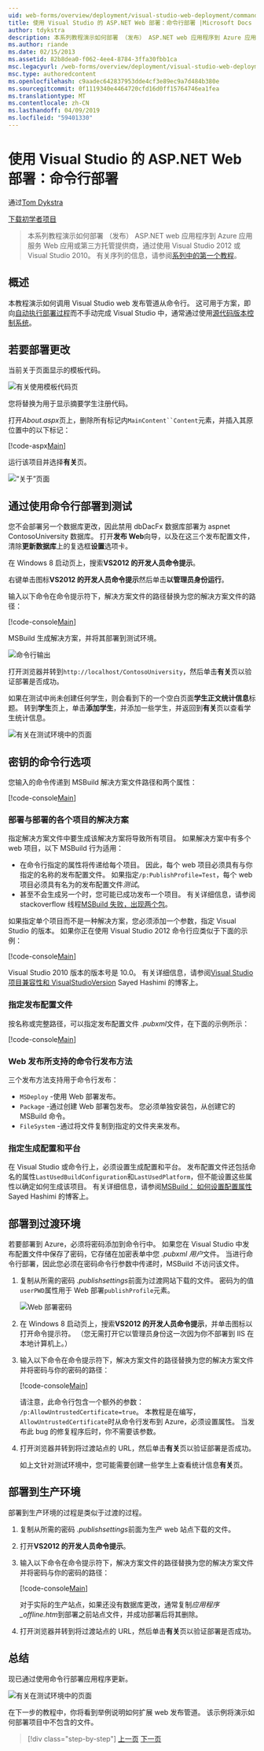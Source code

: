 ```yaml
---
uid: web-forms/overview/deployment/visual-studio-web-deployment/command-line-deployment
title: 使用 Visual Studio 的 ASP.NET Web 部署：命令行部署 |Microsoft Docs
author: tdykstra
description: 本系列教程演示如何部署 （发布） ASP.NET web 应用程序到 Azure 应用服务 Web 应用或第三方托管提供商，通过使用...
ms.author: riande
ms.date: 02/15/2013
ms.assetid: 82b8dea0-f062-4ee4-8784-3ffa30fbb1ca
msc.legacyurl: /web-forms/overview/deployment/visual-studio-web-deployment/command-line-deployment
msc.type: authoredcontent
ms.openlocfilehash: c9aadec642837953dde4cf3e89ec9a7d484b380e
ms.sourcegitcommit: 0f1119340e4464720cfd16d0ff15764746ea1fea
ms.translationtype: MT
ms.contentlocale: zh-CN
ms.lasthandoff: 04/09/2019
ms.locfileid: "59401330"
---
```

# <a name="aspnet-web-deployment-using-visual-studio-command-line-deployment"></a>使用 Visual Studio 的 ASP.NET Web 部署：命令行部署

通过[Tom Dykstra](https://github.com/tdykstra)

[下载初学者项目](http://go.microsoft.com/fwlink/p/?LinkId=282627)

> 本系列教程演示如何部署 （发布） ASP.NET web 应用程序到 Azure 应用服务 Web 应用或第三方托管提供商，通过使用 Visual Studio 2012 或 Visual Studio 2010。 有关序列的信息，请参阅[系列中的第一个教程](introduction.md)。


## <a name="overview"></a>概述

本教程演示如何调用 Visual Studio web 发布管道从命令行。 这可用于方案，即向[自动执行部署过程](../../../../aspnet/overview/developing-apps-with-windows-azure/building-real-world-cloud-apps-with-windows-azure/continuous-integration-and-continuous-delivery.md)而不手动完成 Visual Studio 中，通常通过使用[源代码版本控制系统](../../../../aspnet/overview/developing-apps-with-windows-azure/building-real-world-cloud-apps-with-windows-azure/source-control.md)。

## <a name="make-a-change-to-deploy"></a>若要部署更改

当前关于页面显示的模板代码。

![有关使用模板代码页](command-line-deployment/_static/image1.png)

您将替换为用于显示摘要学生注册代码。

打开*About.aspx*页上，删除所有标记内`MainContent``Content`元素，并插入其原位置中的以下标记：

[!code-aspx[Main](command-line-deployment/samples/sample1.aspx)]

运行该项目并选择**有关**页。

![“关于”页面](command-line-deployment/_static/image2.png)

## <a name="deploy-to-test-by-using-the-command-line"></a>通过使用命令行部署到测试

您不会部署另一个数据库更改，因此禁用 dbDacFx 数据库部署为 aspnet ContosoUniversity 数据库。 打开**发布 Web**向导，以及在这三个发布配置文件，清除**更新数据库**上的复选框**设置**选项卡。

在 Windows 8 启动页上，搜索**VS2012 的开发人员命令提示**。

右键单击图标**VS2012 的开发人员命令提示**然后单击**以管理员身份运行**。

输入以下命令在命令提示符下，解决方案文件的路径替换为您的解决方案文件的路径：

[!code-console[Main](command-line-deployment/samples/sample2.cmd)]

MSBuild 生成解决方案，并将其部署到测试环境。

![命令行输出](command-line-deployment/_static/image3.png)

打开浏览器并转到`http://localhost/ContosoUniversity`，然后单击**有关**页以验证部署是否成功。

如果在测试中尚未创建任何学生，则会看到下的一个空白页面**学生正文统计信息**标题。 转到**学生**页上，单击**添加学生**，并添加一些学生，并返回到**有关**页以查看学生统计信息。

![有关在测试环境中的页面](command-line-deployment/_static/image4.png)

## <a name="key-command-line-options"></a>密钥的命令行选项

您输入的命令传递到 MSBuild 解决方案文件路径和两个属性：

[!code-console[Main](command-line-deployment/samples/sample3.cmd)]

### <a name="deploying-the-solution-versus-deploying-individual-projects"></a>部署与部署的各个项目的解决方案

指定解决方案文件中要生成该解决方案将导致所有项目。 如果解决方案中有多个 web 项目，以下 MSBuild 行为适用：

- 在命令行指定的属性将传递给每个项目。 因此，每个 web 项目必须具有与你指定的名称的发布配置文件。 如果指定`/p:PublishProfile=Test`，每个 web 项目必须具有名为的发布配置文件*测试*。
- 甚至不会生成另一个时，您可能已成功发布一个项目。 有关详细信息，请参阅 stackoverflow 线程[MSBuild 失败，出现两个包](http://stackoverflow.com/questions/14226451/msbuild-fails-with-two-packages)。

如果指定单个项目而不是一种解决方案，您必须添加一个参数，指定 Visual Studio 的版本。 如果你正在使用 Visual Studio 2012 命令行应类似于下面的示例：

[!code-console[Main](command-line-deployment/samples/sample4.cmd?highlight=1)]

Visual Studio 2010 版本的版本号是 10.0。 有关详细信息，请参阅[Visual Studio 项目兼容性和 VisualStudioVersion](http://sedodream.com/2012/08/19/VisualStudioProjectCompatabilityAndVisualStudioVersion.aspx) Sayed Hashimi 的博客上。

### <a name="specifying-the-publish-profile"></a>指定发布配置文件

按名称或完整路径，可以指定发布配置文件 *.pubxml*文件，在下面的示例所示：

[!code-console[Main](command-line-deployment/samples/sample5.cmd?highlight=1)]

### <a name="web-publish-methods-supported-for-command-line-publishing"></a>Web 发布所支持的命令行发布方法

三个发布方法支持用于命令行发布：

- `MSDeploy` -使用 Web 部署发布。
- `Package` -通过创建 Web 部署包发布。 您必须单独安装包，从创建它的 MSBuild 命令。
- `FileSystem` -通过将文件复制到指定的文件夹来发布。

### <a name="specifying-the-build-configuration-and-platform"></a>指定生成配置和平台

在 Visual Studio 或命令行上，必须设置生成配置和平台。 发布配置文件还包括命名的属性`LastUsedBuildConfiguration`和`LastUsedPlatform`，但不能设置这些属性以确定如何生成该项目。 有关详细信息，请参阅[MSBuild： 如何设置配置属性](http://sedodream.com/2012/10/27/MSBuildHowToSetTheConfigurationProperty.aspx)Sayed Hashimi 的博客上。

## <a name="deploy-to-staging"></a>部署到过渡环境

若要部署到 Azure，必须将密码添加到命令行中。 如果您在 Visual Studio 中发布配置文件中保存了密码，它存储在加密表单中您 *.pubxml 用户*文件。 当进行命令行部署，因此您必须在密码命令行参数中传递时，MSBuild 不访问该文件。

1. 复制从所需的密码 *.publishsettings*前面为过渡网站下载的文件。 密码为的值`userPWD`属性用于 Web 部署`publishProfile`元素。

    ![Web 部署密码](command-line-deployment/_static/image5.png)
2. 在 Windows 8 启动页上，搜索**VS2012 的开发人员命令提示**，并单击图标以打开命令提示符。 （您无需打开它以管理员身份这一次因为你不部署到 IIS 在本地计算机上。）
3. 输入以下命令在命令提示符下，解决方案文件的路径替换为您的解决方案文件并将密码与你的密码的路径：

    [!code-console[Main](command-line-deployment/samples/sample6.cmd)]

    请注意，此命令行包含一个额外的参数： `/p:AllowUntrustedCertificate=true`。 本教程是在编写，`AllowUntrustedCertificate`时从命令行发布到 Azure，必须设置属性。 当发布此 bug 的修复程序后时，你不需要该参数。
4. 打开浏览器并转到将过渡站点的 URL，然后单击**有关**页以验证部署是否成功。

    如上文针对测试环境中，您可能需要创建一些学生上查看统计信息**有关**页。

## <a name="deploy-to-production"></a>部署到生产环境

部署到生产环境的过程是类似于过渡的过程。

1. 复制从所需的密码 *.publishsettings*前面为生产 web 站点下载的文件。
2. 打开**VS2012 的开发人员命令提示**。
3. 输入以下命令在命令提示符下，解决方案文件的路径替换为您的解决方案文件并将密码与你的密码的路径：

    [!code-console[Main](command-line-deployment/samples/sample7.cmd)]

    对于实际的生产站点，如果还没有数据库更改，通常复制*应用程序\_offline.htm*到部署之前站点文件，并成功部署后将其删除。
4. 打开浏览器并转到将过渡站点的 URL，然后单击**有关**页以验证部署是否成功。

## <a name="summary"></a>总结

现已通过使用命令行部署应用程序更新。

![有关在测试环境中的页面](command-line-deployment/_static/image6.png)

在下一步的教程中，你将看到举例说明如何扩展 web 发布管道。 该示例将演示如何部署项目中不包含的文件。

> [!div class="step-by-step"]
> [上一页](deploying-a-database-update.md)
> [下一页](deploying-extra-files.md)

